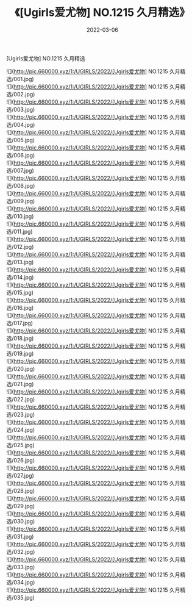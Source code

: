 ﻿---
layout: post
title:  《[Ugirls爱尤物] NO.1215 久月精选》
date:   2022-03-06
img: http://pic.660000.xyz/1:/UGIRLS/2022/[Ugirls爱尤物] NO.1215 久月精选/000.jpg
categories: [美女, 清纯, 唯美]
---

[Ugirls爱尤物] NO.1215 久月精选

 ![](http://pic.660000.xyz/1:/UGIRLS/2022/[Ugirls爱尤物] NO.1215 久月精选/001.jpg) <br>![](http://pic.660000.xyz/1:/UGIRLS/2022/[Ugirls爱尤物] NO.1215 久月精选/002.jpg) <br>![](http://pic.660000.xyz/1:/UGIRLS/2022/[Ugirls爱尤物] NO.1215 久月精选/003.jpg) <br>![](http://pic.660000.xyz/1:/UGIRLS/2022/[Ugirls爱尤物] NO.1215 久月精选/004.jpg) <br>![](http://pic.660000.xyz/1:/UGIRLS/2022/[Ugirls爱尤物] NO.1215 久月精选/005.jpg) <br>![](http://pic.660000.xyz/1:/UGIRLS/2022/[Ugirls爱尤物] NO.1215 久月精选/006.jpg) <br>![](http://pic.660000.xyz/1:/UGIRLS/2022/[Ugirls爱尤物] NO.1215 久月精选/007.jpg) <br>![](http://pic.660000.xyz/1:/UGIRLS/2022/[Ugirls爱尤物] NO.1215 久月精选/008.jpg) <br>![](http://pic.660000.xyz/1:/UGIRLS/2022/[Ugirls爱尤物] NO.1215 久月精选/009.jpg) <br>![](http://pic.660000.xyz/1:/UGIRLS/2022/[Ugirls爱尤物] NO.1215 久月精选/010.jpg) <br>![](http://pic.660000.xyz/1:/UGIRLS/2022/[Ugirls爱尤物] NO.1215 久月精选/011.jpg) <br>![](http://pic.660000.xyz/1:/UGIRLS/2022/[Ugirls爱尤物] NO.1215 久月精选/012.jpg) <br>![](http://pic.660000.xyz/1:/UGIRLS/2022/[Ugirls爱尤物] NO.1215 久月精选/013.jpg) <br>![](http://pic.660000.xyz/1:/UGIRLS/2022/[Ugirls爱尤物] NO.1215 久月精选/014.jpg) <br>![](http://pic.660000.xyz/1:/UGIRLS/2022/[Ugirls爱尤物] NO.1215 久月精选/015.jpg) <br>![](http://pic.660000.xyz/1:/UGIRLS/2022/[Ugirls爱尤物] NO.1215 久月精选/016.jpg) <br>![](http://pic.660000.xyz/1:/UGIRLS/2022/[Ugirls爱尤物] NO.1215 久月精选/017.jpg) <br>![](http://pic.660000.xyz/1:/UGIRLS/2022/[Ugirls爱尤物] NO.1215 久月精选/018.jpg) <br>![](http://pic.660000.xyz/1:/UGIRLS/2022/[Ugirls爱尤物] NO.1215 久月精选/019.jpg) <br>![](http://pic.660000.xyz/1:/UGIRLS/2022/[Ugirls爱尤物] NO.1215 久月精选/020.jpg) <br>![](http://pic.660000.xyz/1:/UGIRLS/2022/[Ugirls爱尤物] NO.1215 久月精选/021.jpg) <br>![](http://pic.660000.xyz/1:/UGIRLS/2022/[Ugirls爱尤物] NO.1215 久月精选/022.jpg) <br>![](http://pic.660000.xyz/1:/UGIRLS/2022/[Ugirls爱尤物] NO.1215 久月精选/023.jpg) <br>![](http://pic.660000.xyz/1:/UGIRLS/2022/[Ugirls爱尤物] NO.1215 久月精选/024.jpg) <br>![](http://pic.660000.xyz/1:/UGIRLS/2022/[Ugirls爱尤物] NO.1215 久月精选/025.jpg) <br>![](http://pic.660000.xyz/1:/UGIRLS/2022/[Ugirls爱尤物] NO.1215 久月精选/026.jpg) <br>![](http://pic.660000.xyz/1:/UGIRLS/2022/[Ugirls爱尤物] NO.1215 久月精选/027.jpg) <br>![](http://pic.660000.xyz/1:/UGIRLS/2022/[Ugirls爱尤物] NO.1215 久月精选/028.jpg) <br>![](http://pic.660000.xyz/1:/UGIRLS/2022/[Ugirls爱尤物] NO.1215 久月精选/029.jpg) <br>![](http://pic.660000.xyz/1:/UGIRLS/2022/[Ugirls爱尤物] NO.1215 久月精选/030.jpg) <br>![](http://pic.660000.xyz/1:/UGIRLS/2022/[Ugirls爱尤物] NO.1215 久月精选/031.jpg) <br>![](http://pic.660000.xyz/1:/UGIRLS/2022/[Ugirls爱尤物] NO.1215 久月精选/032.jpg) <br>![](http://pic.660000.xyz/1:/UGIRLS/2022/[Ugirls爱尤物] NO.1215 久月精选/033.jpg) <br>![](http://pic.660000.xyz/1:/UGIRLS/2022/[Ugirls爱尤物] NO.1215 久月精选/034.jpg) <br>![](http://pic.660000.xyz/1:/UGIRLS/2022/[Ugirls爱尤物] NO.1215 久月精选/035.jpg) <br>